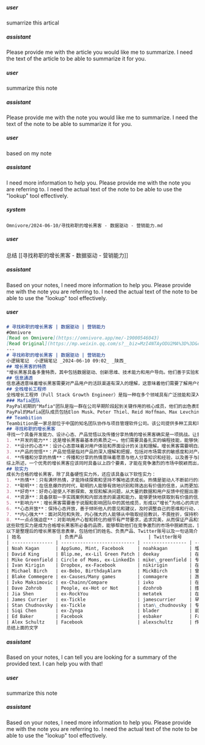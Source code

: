 ##### user
sumarrize this  artical

##### assistant
Please provide me with the article you would like me to summarize. I need the text of the article to be able to summarize it for you.

##### user
summarize this note

##### assistant
Please provide me with the note you would like me to summarize. I need the text of the note to be able to summarize it for you.

##### user
based on my note

##### assistant
I need more information to help you. Please provide me with the note you are referring to. I need the actual text of the note to be able to use the "lookup" tool effectively.

##### system
```sc-context
Omnivore/2024-06-10/寻找称职的增长黑客 - 数据驱动 - 营销能力.md
```

##### user
总结
[[寻找称职的增长黑客 - 数据驱动 - 营销能力]]

##### assistant
Based on your notes, I need more information to help you. Please provide me with the note you are referring to. I need the actual text of the note to be able to use the "lookup" tool effectively.

##### user
```md
# 寻找称职的增长黑客 | 数据驱动 | 营销能力
#Omnivore
[Read on Omnivore](https://omnivore.app/me/-19000546043)
[Read Original](https://mp.weixin.qq.com/s?__biz=MzI4NTAyODU2MA%3D%3D&chksm=fc58c9ffcb2f40e924be7ac7b703d831d4280aff5efac79a653359181677079cb5eab86799cf&lang=zh_CN&tempkey=MTI3M194NUtXRnhqcTVpZ1M0Mmg5N1JlXzlCU1l5Qk8zRWlLcV9XQW1uRTAxd2tUT2ZITlF6TF8xODdiT3UxcG9QVkxOQ1dMZDZLcldtOEJvbjEydGo3ZDFwRUtqbUtjYmw2RjhhZVY0TFEzSXBJbDhISklNbFYzY2IwYklkUDMxTHlIbENiRHd4aEZmQTBBTHRjMWxJV2xhbXVXMURZdGd2dkFkaUpGMDhRfn4%253D&token=206690158)
---
# 寻找称职的增长黑客 | 数据驱动 | 营销能力
小逻辑笔记  小逻辑笔记 _2024-06-10 09:02_ _陕西_
## 增长黑客的特质
"增长黑客具备多重特质，其中包括数据驱动、创新思维、技术能力和用户导向。他们善于实验和分析，寻找非传统方式来解决问题，并具备对技术工具和平台的深入理解。他们通过快速迭代、试验、失败和调整来实现业务增长，并通过跨团队合作整合专业知识。关注用户需求，具备创业精神，勇于尝试新的想法和方法。同时，他们持续学习，紧跟新技术和趋势的发展，保持在竞争激烈的数字营销领域中保持竞争优势。这些特质使他们成为业务增长的引擎和创新的推动者。"
## 信息通透
信息通透意味着增长黑客需要对产品用户的活跃渠道有深入的理解，这意味着他们需要了解用户在何处获取产品，并在何处进行转化。通过扎根建立环环相扣的转化漏洞，他们能够更好地实现业务增长。另一方面，信息通透也要求增长黑客时刻掌握海内外最新的产品和市场动向。这包括关注新兴渠道和行业趋势，以便及时调整策略和应对市场变化。此外，信息通透还强调与相关从业者进行直接交流的重要性。通过与其他行业从业者沟通，他们可以更快地获取有关竞争产品的数据，或者了解上下游生态的衔接情况，从而做出更明智的决策。在美国，创业帮派之间的合作和分享精神是很常见的，而在国内一线城市如北京、杭州、深圳，也逐渐形成了开放合作的生态。这种开放的氛围使得信息更容易流通，从而促进了业界的共同发展和创新。综上所述，信息通透是指增长黑客需要对用户渠道、市场动态和行业趋势有全面深入的了解，并能够与其他行业从业者进行直接交流，从而更好地把握市场，实现业务增长。
## 全栈增长工程师
全栈增长工程师（Full Stack Growth Engineer）是指一种在多个领域具有广泛技能和深入理解的专业人才。这些人员不仅精通前后端开发，能够熟练处理技术实现和系统架构，还具备数据分析、产品设计和营销策略的能力。他们能够在产品开发、用户体验和市场推广等多个方面发挥作用，实现业务的全方位增长。在硅谷等科技创新中心，能够兼具技术和市场营销能力的全栈增长工程师是非常珍贵和稀缺的人才，他们能够带领团队实现业务的快速增长和持续创新。
### Mafia团队
PayPal初期的"Mafia"团队是指一群在公司早期阶段起到关键作用的核心成员，他们的出色表现和紧密合作为PayPal的成功奠定了基础。这个团队得名于意大利黑手党的术语，因为他们以团结、合作和决心闻名，正如黑手党成员在团结和保护同伴方面一样。
PayPal的Mafia团队成员包括Elon Musk、Peter Thiel、Reid Hoffman、Max Levchin、David Sacks等，他们后来在科技行业发挥了重要作用，成为了一些知名科技公司的创始人、投资者或高管。他们以他们在PayPal的经验和成功为基础，继续推动着科技创新和商业发展的进程。这个团队的精神和影响力，也成为了创业者们学习和效仿的对象，对整个科技创业生态产生了深远的影响。
## Teambition
Teambition是一家总部位于中国的知名团队协作与项目管理软件公司。该公司提供多种工具和功能，帮助团队协作、项目管理和任务跟踪，从而提高工作效率和团队合作。Teambition的平台包括项目管理、任务分配、日程安排、文件共享、讨论区等功能，旨在帮助团队成员更好地协同工作、组织项目和完成任务。作为国内领先的团队协作软件提供商之一，Teambition在企业、教育、科研等多个领域都有广泛的应用和用户基础。
## 寻找称职的增长黑客
寻找一个具备开发能力、设计心态、产品觉悟以及传播分享热情的增长黑客确实是一项挑战。让我们逐一来看这四个要素：
1. **开发的能力**：这是增长黑客最基本的素质之一。他们需要具备扎实的编程技能，能够快速地开发和实现想法，并且能够理解和操作各种技术工具和平台。
2. **设计的心态**：设计心态意味着对用户体验和界面设计的关注和理解。增长黑客需要明白用户如何与产品互动，以及如何通过设计来优化用户体验，从而提高用户满意度和留存率。
3. **产品的觉悟**：产品觉悟是指对产品的深入理解和把握，包括对市场需求的敏感度和对产品功能的把控能力。增长黑客需要能够思考产品的战略方向和发展路径，以及如何通过产品优化来实现业务增长。
4. **传播和分享的热情**：传播和分享的热情意味着愿意与他人分享知识和经验，以及善于与团队和社区合作。增长黑客不仅需要具备技术和产品方面的能力，还需要能够有效地传播和推广产品，与用户和社区建立联系，从而扩大产品影响力和用户基础。
综上所述，一个优秀的增长黑客应该同时具备以上四个要素，才能在竞争激烈的市场中脱颖而出，并实现业务的持续增长。
## 软实力
成长为合格的增长黑客，除了具备硬性实力外，还应该具备以下软性实力：
1. **热情**：只有满怀热情，才能持续探索和坚持不懈地追求成长。热情是驱动人不断前行的动力。
2. **聪明**：在信息爆炸的时代，聪明的人能够有效地识别和筛选出有价值的信息，从而更加高效地学习和成长。
3. **好奇**：好奇心驱使人不断探索、发现和解决问题，从大量的数据和用户反馈中挖掘出潜在的机会和改进点。
4. **资源**：具备获取一手实践案例和内部消息的渠道和能力，能够更快地获取到有价值的信息和资源。
5. **影响力**：增长黑客需要善于说服和影响团队中的其他成员，形成以“增长”为核心的共识和默契，这需要良好的倾听和沟通能力。
6. **心态开放**：保持心态开放，善于倾听他人的意见和建议，及时调整自己的思维和行动，以适应不断变化的环境和需求。
7. **内心强大**：面对风险和失败，内心强大的人能够从中吸取经验教训，不畏挫折，保持积极向上的态度，继续前行。
8. **一点点强迫症**：对影响用户心智和转化的细节有严苛要求，追求完美，从而保证产品和策略的高质量和有效性。
这些软性实力是成为合格增长黑客所必备的品质，能够帮助他们在竞争激烈的市场中脱颖而出，实现业务的持续增长。
以下是整理后的增长黑客信息表单，包括他们的姓名、负责产品、Twitter账号以及一句话简介：
| 姓名              | 负责产品                        | Twitter账号        | 简介                                  |
| --------------- | --------------------------- | ---------------- | ----------------------------------- |
| Noah Kagan      | AppSumo, Mint, Facebook     | noahkagan        | 增长黑客领域的知名人物，曾推动AppSumo和Mint等产品的增长。  |
| David King      | Blip.me, ex-Lil Green Patch | deekay           | 在社交媒体和内容分享平台有显著贡献的增长专家。             |
| Mike Greenfield | Circle of Moms, ex-LinkedIn | mike\_greenfield | 专注于社群建设和用户参与的增长策略专家。                |
| Ivan Kirigin    | Dropbox, ex-Facebook        | nikirigin        | 在Dropbox和Facebook等大型平台有丰富增长经验的技术专家。 |
| Michael Birch   | ex-Bebo, BirthdayAlarm      | MickBirch        | 曾创办Bebo并推动其增长，是社交网络增长的先驱之一。         |
| Blake Commegere | ex-Causes/Many games        | commagere        | 游戏行业的增长专家，专注于通过游戏化机制提升用户参与度。        |
| Ivko Maksimovic | ex-Chainn/Compare           | ivko             | 在比较和链接分析工具领域有深入研究的增长技术专家。           |
| Dave Zohrob     | People, ex-Hot or Not       | dzohrob          | 擅长利用社交网络和病毒营销推动产品增长的专家。             |
| Jia Shen        | ex-RockYou                  | metatek          | 在数字媒体和在线游戏行业有丰富经验的增长策略师。            |
| James Currier   | ex-Tickle                   | jamescurrier     | 早期社交网络Tickle的增长负责人，对社交产品增长有深刻理解。    |
| Stan Chudnovsky | ex-Tickle                   | stan\_chudnovsky | 专注于用户获取和留存的增长策略专家。                  |
| Siqi Chen       | ex-Zynga                    | blader           | 前Zynga增长团队成员，擅长通过数据分析驱动用户增长。        |
| Ed Baker        | Facebook                    | esbaker          | Facebook的增长团队成员，对社交网络用户增长有重要贡献。     |
| Alex Schultz    | Facebook                    | alexschultz      | 作为Facebook的增长负责人，推动了全球用户基数的大幅增长。    |
总结上面的文字
```

##### assistant
Based on your notes, I can tell you are looking for a summary of the provided text. I can help you with that!

##### user
summarize this note

##### assistant
Based on your notes, I need more information to help you. Please provide me with the note you are referring to. I need the actual text of the note to be able to use the "lookup" tool effectively.
